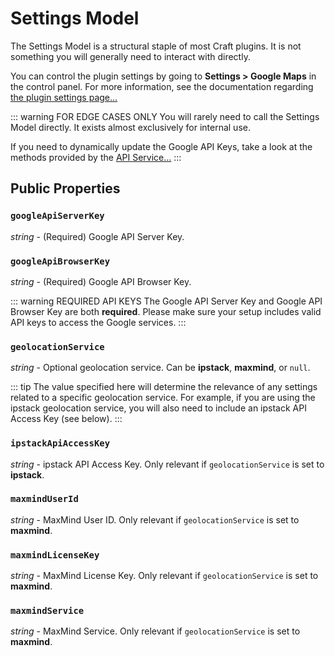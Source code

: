 # Settings Model

The Settings Model is a structural staple of most Craft plugins. It is not something you will generally need to interact with directly.

You can control the plugin settings by going to **Settings > Google Maps** in the control panel. For more information, see the documentation regarding [the plugin settings page...](/settings/)

::: warning FOR EDGE CASES ONLY
You will rarely need to call the Settings Model directly. It exists almost exclusively for internal use.

If you need to dynamically update the Google API Keys, take a look at the methods provided by the [API Service...](/services/api-service/)
:::

## Public Properties

### `googleApiServerKey`

_string_ - (Required) Google API Server Key.

### `googleApiBrowserKey`

_string_ - (Required) Google API Browser Key.

::: warning REQUIRED API KEYS
The Google API Server Key and Google API Browser Key are both **required**. Please make sure your setup includes valid API keys to access the Google services.
:::

### `geolocationService`

_string_ - Optional geolocation service. Can be **ipstack**, **maxmind**, or `null`.

::: tip 
The value specified here will determine the relevance of any settings related to a specific geolocation service. For example, if you are using the ipstack geolocation service, you will also need to include an ipstack API Access Key (see below).
:::

### `ipstackApiAccessKey`

_string_ - ipstack API Access Key. Only relevant if `geolocationService` is set to **ipstack**.

### `maxmindUserId`

_string_ - MaxMind User ID. Only relevant if `geolocationService` is set to **maxmind**.

### `maxmindLicenseKey`

_string_ - MaxMind License Key. Only relevant if `geolocationService` is set to **maxmind**.

### `maxmindService`

_string_ - MaxMind Service. Only relevant if `geolocationService` is set to **maxmind**.
